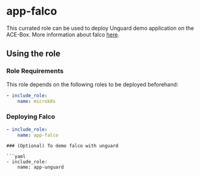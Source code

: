 # app-falco

This currated role can be used to deploy Unguard demo application on the ACE-Box. More information about falco [here](https://www.dynatrace.com/news/blog/ttp-based-threat-hunting-solves-alert-noise).

## Using the role

### Role Requirements
This role depends on the following roles to be deployed beforehand:
```yaml
- include_role:
    name: microk8s

```
### Deploying Falco

```yaml
- include_role:
    name: app-falco
```

```
### (Optional) To demo falco with unguard

```yaml
- include_role:
    name: app-unguard
```

